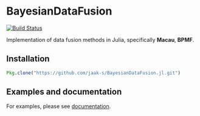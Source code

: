# BayesianDataFusion

[![Build Status](https://travis-ci.org/jaak-s/BayesianDataFusion.jl.svg?branch=master)](https://travis-ci.org/jaak-s/BayesianDataFusion.jl)

Implementation of data fusion methods in Julia, specifically **Macau**, **BPMF**.

## Installation
```julia
Pkg.clone("https://github.com/jaak-s/BayesianDataFusion.jl.git")
```

## Examples and documentation
For examples, please see [documentation](http://jaak-s.github.io/BayesianDataFusion.jl/).
